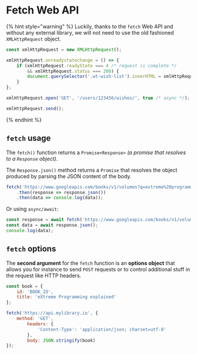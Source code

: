 # Fetch Web API

{% hint style="warning" %}
Luckily, thanks to the `fetch` Web API and without any external library, we will not need to use the old fashioned `XMLHttpRequest` object.

```javascript
const xmlHttpRequest = new XMLHttpRequest();

xmlHttpRequest.onreadystatechange = () => {
    if (xmlHttpRequest.readyState === 4 /* request is complete */
        && xmlHttpRequest.status === 200) {
        document.querySelector('.wt-wish-list').innerHTML = xmlHttpRequest.responseText;
    }
};

xmlHttpRequest.open('GET', '/users/123456/wishes/', true /* async */);

xmlHttpRequest.send();
```
{% endhint %}

## `fetch` usage

The `fetch()` function returns a `Promise<Response>` _\(a promise that resolves to a `Response` object\)_.

The `Response.json()` method returns a `Promise` that resolves the object produced by parsing the JSON content of the body.

```javascript
fetch('https://www.googleapis.com/books/v1/volumes?q=extreme%20programming')
    .then(response => response.json())
    .then(data => console.log(data));
```

Or using `async/await`:

```javascript
const response = await fetch('https://www.googleapis.com/books/v1/volumes?q=extreme%20programming');
const data = await response.json();
console.log(data);
```

## `fetch` options

The **second argument** for the `fetch` function is an **options object** that allows you for instance to send `POST` requests or to control additional stuff in the request like HTTP headers.

```javascript
const book = {
    id: 'BOOK_ID',
    title: 'eXtreme Programming explained'
};

fetch('https://api.mylibrary.io', {
    method: 'GET',
        headers: {
            'Content-Type': 'application/json; charset=utf-8'
        },
        body: JSON.stringify(book)
});
```



